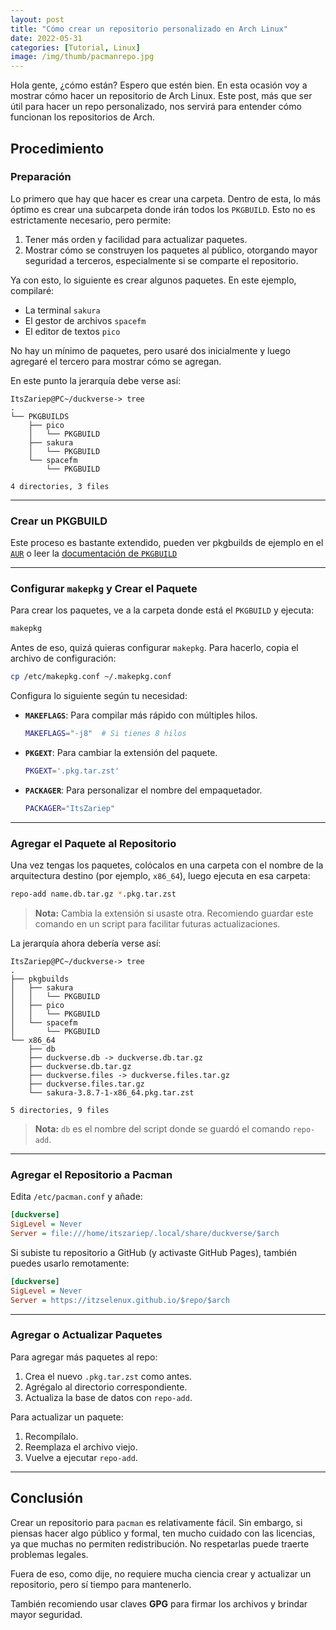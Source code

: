 ```yaml
---
layout: post
title: "Cómo crear un repositorio personalizado en Arch Linux"
date: 2022-05-31
categories: [Tutorial, Linux]
image: /img/thumb/pacmanrepo.jpg
---
```


Hola gente, ¿cómo están? Espero que estén bien. En esta ocasión voy a mostrar cómo hacer un repositorio de Arch Linux. Este post, más que ser útil para hacer un repo personalizado, nos servirá para entender cómo funcionan los repositorios de Arch.

## Procedimiento

### Preparación

Lo primero que hay que hacer es crear una carpeta. Dentro de esta, lo más óptimo es crear una subcarpeta donde irán todos los `PKGBUILD`. Esto no es estrictamente necesario, pero permite:

1. Tener más orden y facilidad para actualizar paquetes.
2. Mostrar cómo se construyen los paquetes al público, otorgando mayor seguridad a terceros, especialmente si se comparte el repositorio.

Ya con esto, lo siguiente es crear algunos paquetes. En este ejemplo, compilaré:

* La terminal `sakura`
* El gestor de archivos `spacefm`
* El editor de textos `pico`

No hay un mínimo de paquetes, pero usaré dos inicialmente y luego agregaré el tercero para mostrar cómo se agregan.

En este punto la jerarquía debe verse así:

```
ItsZariep@PC~/duckverse-> tree
.
└── PKGBUILDS
    ├── pico
    │   └── PKGBUILD
    ├── sakura
    │   └── PKGBUILD
    └── spacefm
        └── PKGBUILD

4 directories, 3 files
```

---
### Crear un PKGBUILD

Este proceso es bastante extendido, pueden ver pkgbuilds de ejemplo en el [`AUR`]() o leer la [documentación de `PKGBUILD`](https://wiki.archlinux.org/title/PKGBUILD)

---

### Configurar `makepkg` y Crear el Paquete

Para crear los paquetes, ve a la carpeta donde está el `PKGBUILD` y ejecuta:

```bash
makepkg
```

Antes de eso, quizá quieras configurar `makepkg`. Para hacerlo, copia el archivo de configuración:

```bash
cp /etc/makepkg.conf ~/.makepkg.conf
```

Configura lo siguiente según tu necesidad:

* **`MAKEFLAGS`**: Para compilar más rápido con múltiples hilos.

  ```bash
  MAKEFLAGS="-j8"  # Si tienes 8 hilos
  ```

* **`PKGEXT`**: Para cambiar la extensión del paquete.

  ```bash
  PKGEXT='.pkg.tar.zst'
  ```

* **`PACKAGER`**: Para personalizar el nombre del empaquetador.

  ```bash
  PACKAGER="ItsZariep"
  ```

---

### Agregar el Paquete al Repositorio

Una vez tengas los paquetes, colócalos en una carpeta con el nombre de la arquitectura destino (por ejemplo, `x86_64`), luego ejecuta en esa carpeta:

```bash
repo-add name.db.tar.gz *.pkg.tar.zst
```

> **Nota:** Cambia la extensión si usaste otra. Recomiendo guardar este comando en un script para facilitar futuras actualizaciones.

La jerarquía ahora debería verse así:

```
ItsZariep@PC~/duckverse-> tree
.
├── pkgbuilds
│   ├── sakura
│   │   └── PKGBUILD
│   ├── pico
│   │   └── PKGBUILD
│   └── spacefm
│       └── PKGBUILD
└── x86_64
    ├── db
    ├── duckverse.db -> duckverse.db.tar.gz
    ├── duckverse.db.tar.gz
    ├── duckverse.files -> duckverse.files.tar.gz
    ├── duckverse.files.tar.gz
    └── sakura-3.8.7-1-x86_64.pkg.tar.zst

5 directories, 9 files
```

> **Nota:** `db` es el nombre del script donde se guardó el comando `repo-add`.

---

### Agregar el Repositorio a Pacman

Edita `/etc/pacman.conf` y añade:

```ini
[duckverse]
SigLevel = Never
Server = file:///home/itszariep/.local/share/duckverse/$arch
```

Si subiste tu repositorio a GitHub (y activaste GitHub Pages), también puedes usarlo remotamente:

```ini
[duckverse]
SigLevel = Never
Server = https://itzselenux.github.io/$repo/$arch
```

---

### Agregar o Actualizar Paquetes

Para agregar más paquetes al repo:

1. Crea el nuevo `.pkg.tar.zst` como antes.
2. Agrégalo al directorio correspondiente.
3. Actualiza la base de datos con `repo-add`.

Para actualizar un paquete:

1. Recompílalo.
2. Reemplaza el archivo viejo.
3. Vuelve a ejecutar `repo-add`.

---

## Conclusión

Crear un repositorio para `pacman` es relativamente fácil. Sin embargo, si piensas hacer algo público y formal, ten mucho cuidado con las licencias, ya que muchas no permiten redistribución. No respetarlas puede traerte problemas legales.

Fuera de eso, como dije, no requiere mucha ciencia crear y actualizar un repositorio, pero sí tiempo para mantenerlo.

También recomiendo usar claves **GPG** para firmar los archivos y brindar mayor seguridad.